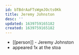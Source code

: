 ```yaml
---
id: bTBdrAaFTsWgmJOcts0Kk
title: Jeremy Johnston
desc: ''
updated: 1639759165182
created: 1639759165182
---
```



- [[person]] - Jeremy Johnston
- appeared 1x at the stoa

